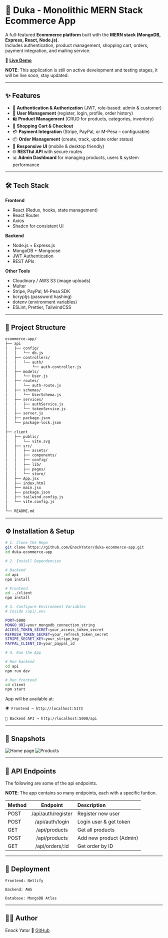 
# 🛒 Duka - Monolithic MERN Stack Ecommerce App  

A full-featured **Ecommerce platform** built with the **MERN stack (MongoDB, Express, React, Node.js)**.  
Includes authentication, product management, shopping cart, orders, payment integration, and mailing service.  

🔗 **[Live Demo](https://duka12.com)**  

**NOTE**: This application is still on active development and testing stages, it will be live soon, stay updated.

---

## ✨ Features  

- 🔐 **Authentication & Authorization** (JWT, role-based: admin & customer)  
- 👤 **User Management** (register, login, profile, order history)  
- 🛍️ **Product Management** (CRUD for products, categories, inventory)  
- 🛒 **Shopping Cart & Checkout**  
- 💳 **Payment Integration** (Stripe, PayPal, or M-Pesa – configurable)  
- 📦 **Order Management** (create, track, update order status)  
- 📱 **Responsive UI** (mobile & desktop friendly)  
- 🌐 **RESTful API** with secure routes  
- 📊 **Admin Dashboard** for managing products, users & system performance  

---

## 🛠 Tech Stack  

**Frontend**  
- React (Redux, hooks, state management)  
- React Router  
- Axios  
- Shadcn for consistent UI  

**Backend**  
- Node.js + Express.js  
- MongoDB + Mongoose  
- JWT Authentication  
- REST APIs  

**Other Tools**  
- Cloudinary / AWS S3 (image uploads)  
- Multer  
- Stripe, PayPal, M-Pesa SDK  
- bcryptjs (password hashing)  
- dotenv (environment variables)  
- ESLint, Prettier, TailwindCSS  

---

## 📂 Project Structure  
```bash
ecommerce-app/
├── api
│   ├── config/
│   │   └── db.js
│   ├── controllers/
│   │   └── auth/
│   │       └── auth-controller.js
│   ├── models/
│   │   └── User.js
│   ├── routes/
│   │   └── auth-route.js
│   ├── schemas/
│   │   └── UserSchema.js
│   ├── services/
│   │   ├── authService.js
│   │   └── tokenService.js
│   ├── server.js
│   ├── package.json
│   └── package-lock.json
│
├── client
│   ├── public/
│   │   └── vite.svg
│   ├── src/
│   │   ├── assets/
│   │   ├── components/
│   │   ├── config/
│   │   ├── lib/
│   │   ├── pages/
│   │   └── store/
│   ├── App.jsx
│   ├── index.html
│   ├── main.jsx
│   ├── package.json
│   ├── tailwind.config.js
│   └── vite.config.js
│
└── README.md
```
---

## ⚙️ Installation & Setup

```bash
# 1️. Clone the Repo  
git clone https://github.com/EnockYator/duka-ecommerce-app.git
cd duka-ecommerce-app

# 2️. Install Dependencies  

# Backend
cd api
npm install  

# Frontend
cd ../client
npm install  

# 3️. Configure Environment Variables  
# Inside /api/.env

PORT=5000
MONGO_URI=your_mongodb_connection_string
ACCESS_TOKEN_SECRET=your_access_token_secret
REFRESH_TOKEN_SECRET=your_refresh_token_secret
STRIPE_SECRET_KEY=your_stripe_key 
PAYPAL_CLIENT_ID=your_paypal_id   

# 4️. Run the App  

# Run backend
cd api
npm run dev  

# Run frontend
cd client
npm start  
```

App will be available at:

    🌍 Frontend → http://localhost:5173

    🔗 Backend API → http://localhost:5000/api

---

## 📸 Snapshots

![Home page](home.png)
![Products](listing.png)

---

## 📡 API Endpoints

The following are some of the api endpoints.

**NOTE**: The app contains so many endpoints, each with a specific funtion.

|Method	| Endpoint           | Description                 |
|:------|:------------------:|:----------------------------|
|POST	| /api/auth/register | Register new user           | 
|POST	| /api/auth/login	 | Login user & get token      |
|GET	| /api/products	     | Get all products            |
|POST	| /api/products	     | Add new product (Admin)     |
|GET	| /api/orders/:id	 | Get order by ID             |

---

## 🚀 Deployment

    Frontend: Netlify

    Backend: AWS

    Database: MongoDB Atlas

---

## 👨‍💻 Author

Enock Yator
🔗 [GitHub](https://github.com/EnockYator)
